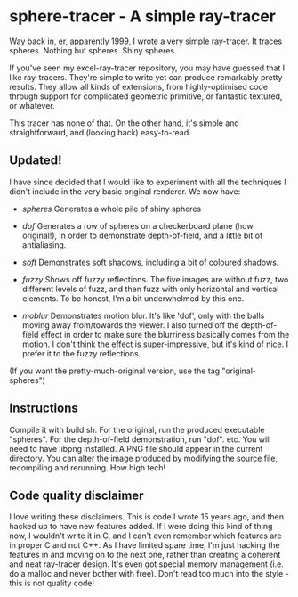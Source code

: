 # sphere-tracer - A simple ray-tracer

Way back in, er, apparently 1999, I wrote a very simple ray-tracer. It
traces spheres. Nothing but spheres. Shiny spheres.

If you've seen my excel-ray-tracer repository, you may have guessed
that I like ray-tracers. They're simple to write yet can produce
remarkably pretty results. They allow all kinds of extensions, from
highly-optimised code through support for complicated geometric
primitive, or fantastic textured, or whatever.

This tracer has none of that. On the other hand, it's simple and
straightforward, and (looking back) easy-to-read.

## Updated!

I have since decided that I would like to experiment with all the
techniques I didn't include in the very basic original renderer. We
now have:

* *spheres* Generates a whole pile of shiny spheres

* *dof* Generates a row of spheres on a checkerboard plane (how
  original!), in order to demonstrate depth-of-field, and a little
  bit of antialiasing.

* *soft* Demonstrates soft shadows, including a bit of coloured
  shadows.

* *fuzzy* Shows off fuzzy reflections. The five images are without
  fuzz, two different levels of fuzz, and then fuzz with only
  horizontal and vertical elements. To be honest, I'm a bit
  underwhelmed by this one.

* *moblur* Demonstrates motion blur. It's like 'dof', only with the
  balls moving away from/towards the viewer. I also turned off the
  depth-of-field effect in order to make sure the blurriness
  basically comes from the motion. I don't think the effect is
  super-impressive, but it's kind of nice. I prefer it to the fuzzy
  reflections.

(If you want the pretty-much-original version, use the tag
"original-spheres")

## Instructions

Compile it with build.sh. For the original, run the produced
executable "spheres". For the depth-of-field demonstration, run
"dof". etc. You will need to have libpng installed. A PNG file should
appear in the current directory. You can alter the image produced by
modifying the source file, recompiling and rerunning. How high tech!

## Code quality disclaimer

I love writing these disclaimers. This is code I wrote 15 years ago,
and then hacked up to have new features added. If I were doing this
kind of thing now, I wouldn't write it in C, and I can't even remember
which features are in proper C and not C++. As I have limited spare
time, I'm just hacking the features in and moving on to the next one,
rather than creating a coherent and neat ray-tracer design. It's even
got special memory management (i.e. do a malloc and never bother with
free). Don't read too much into the style - this is not quality code!
